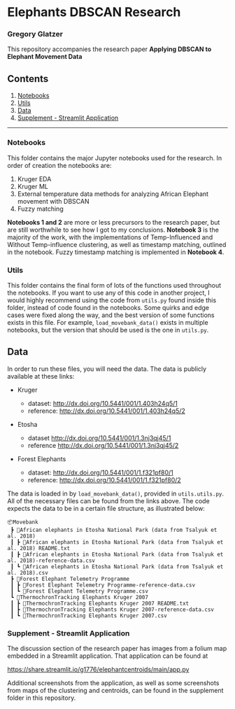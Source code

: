 # Elephants DBSCAN Research
### Gregory Glatzer

This repository accompanies the research paper **Applying DBSCAN to Elephant Movement Data**

## Contents

1. [Notebooks](#notebooks)
2. [Utils](#utils)
3. [Data](#data)
4. [Supplement - Streamlit Application](#supplement)

---

### Notebooks

This folder contains the major Jupyter notebooks used for the research. In order of creation the notebooks are:

1. Kruger EDA
2. Kruger ML
3. External temperature data methods for analyzing African Elephant movement with DBSCAN
4. Fuzzy matching

**Notebooks 1 and 2** are more or less precursors to the research paper, but are still worthwhile to see how I got to my conclusions. **Notebook 3** is the majority of the work, with the implementations of Temp-Influenced and Without Temp-influence clustering, as well as timestamp matching, outlined in the notebook. Fuzzy timestamp matching is implemented in **Notebook 4**.


### Utils

This folder contains the final form of lots of the functions used throughout the notebooks. If you want to use any of this code in another project, I would highly recommend using the code from `utils.py` found inside this folder, instead of code found in the notebooks. Some quirks and edge cases were fixed along the way, and the best version of some functions exists in this file. For example, `load_movebank_data()` exists in multiple notebooks, but the version that should be used is the one in `utils.py`. 


 ## Data

In order to run these files, you will need the data. The data is publicly available at these links:

- Kruger    
    - dataset: http://dx.doi.org/10.5441/001/1.403h24q5/1
    - reference: http://dx.doi.org/10.5441/001/1.403h24q5/2

- Etosha
    - dataset http://dx.doi.org/10.5441/001/1.3nj3qj45/1
    - reference http://dx.doi.org/10.5441/001/1.3nj3qj45/2

- Forest Elephants
    - dataset: http://dx.doi.org/10.5441/001/1.f321pf80/1
    - reference: http://dx.doi.org/10.5441/001/1.f321pf80/2


The data is loaded in by `load_movebank_data()`, provided in `utils.utils.py`. All of the necessary files can be found from the links above. The code expects the data to be in a certain file structure, as illustrated below:

```
📦Movebank
 ┣ 📂African elephants in Etosha National Park (data from Tsalyuk et al. 2018)
 ┃ ┣ 📜African elephants in Etosha National Park (data from Tsalyuk et al. 2018) README.txt
 ┃ ┣ 📜African elephants in Etosha National Park (data from Tsalyuk et al. 2018)-reference-data.csv
 ┃ ┗ 📜African elephants in Etosha National Park (data from Tsalyuk et al. 2018).csv
 ┣ 📂Forest Elephant Telemetry Programme
 ┃ ┣ 📜Forest Elephant Telemetry Programme-reference-data.csv
 ┃ ┗ 📜Forest Elephant Telemetry Programme.csv
 ┗ 📂ThermochronTracking Elephants Kruger 2007
 ┃ ┣ 📜ThermochronTracking Elephants Kruger 2007 README.txt
 ┃ ┣ 📜ThermochronTracking Elephants Kruger 2007-reference-data.csv
 ┃ ┗ 📜ThermochronTracking Elephants Kruger 2007.csv
```

### Supplement - Streamlit Application <a name="supplement"></a>

The discussion section of the research paper has images from a folium map embedded in a Streamlit application. That application can be found at 

https://share.streamlit.io/g1776/elephantcentroids/main/app.py 


Additional screenshots from the application, as well as some screenshots from maps of the clustering and centroids, can be found in the supplement folder in this repository.